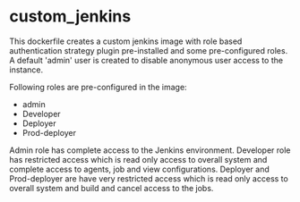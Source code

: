 # custom_jenkins

This dockerfile creates a custom jenkins image with role based authentication strategy plugin pre-installed and some pre-configured roles. A default 'admin' user is created to disable anonymous user access to the instance.

Following roles are pre-configured in the image:
- admin
- Developer
- Deployer
- Prod-deployer

Admin role has complete access to the Jenkins environment.
Developer role has restricted access which is read only access to overall system and complete access to agents, job and view configurations.
Deployer and Prod-deployer are have very restricted access which is read only access to overall system and build and cancel access to the jobs.

